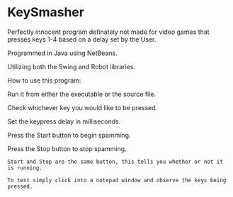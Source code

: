 # KeySmasher
Perfectly innocent program definately not made for video games that presses keys 1-4 based on a delay set by the User.

Programmed in Java using NetBeans.

Utilizing both the Swing and Robot libraries.

How to use this program:

Run it from either the executable or the source file.

Check whichever key you would like to be pressed.

Set the keypress delay in milliseconds.

Press the Start button to begin spamming.

Press the Stop button to stop spamming.

    Start and Stop are the same button, this tells you whether or not it is running.
    
    To test simply click into a notepad window and observe the keys being pressed.
